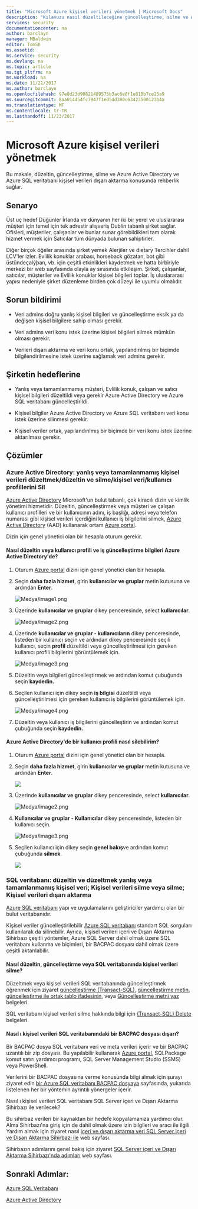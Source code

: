```yaml
---
title: "Microsoft Azure kişisel verileri yönetmek | Microsoft Docs"
description: "Kılavuzu nasıl düzeltileceğine güncelleştirme, silme ve Azure Active Directory ve Azure SQL veritabanı kişisel verileri dışarı aktarma"
services: security
documentationcenter: na
author: barclayn
manager: MBaldwin
editor: TomSh
ms.assetid: 
ms.service: security
ms.devlang: na
ms.topic: article
ms.tgt_pltfrm: na
ms.workload: na
ms.date: 11/21/2017
ms.author: barclayn
ms.openlocfilehash: 97e8d23d90821489575b3ac6e8f1e810b7ce25a9
ms.sourcegitcommit: 8aa014454fc7947f1ed54d380c63423500123b4a
ms.translationtype: MT
ms.contentlocale: tr-TR
ms.lasthandoff: 11/23/2017
---
```

# <a name="manage-personal-data-in-microsoft-azure"></a>Microsoft Azure kişisel verileri yönetmek

Bu makale, düzeltin, güncelleştirme, silme ve Azure Active Directory ve Azure SQL veritabanı kişisel verileri dışarı aktarma konusunda rehberlik sağlar.

## <a name="scenario"></a>Senaryo

Üst uç hedef Düğünler İrlanda ve dünyanın her iki bir yerel ve uluslararası müşteri için temel için tek adrestir alışveriş Dublin tabanlı şirket sağlar. Ofisleri, müşteriler, çalışanlar ve bunlar sunar görebildikleri tam olarak hizmet vermek için Satıcılar tüm dünyada bulunan sahiptirler.

Diğer birçok öğeler arasında şirket yemek Alerjiler ve dietary Tercihler dahil LCV'ler izler. Evlilik konuklar arabası, horseback gözatan, bot gibi üstündeçalýþan, vb. için çeşitli etkinlikleri kaydetmek ve hatta birbiriyle merkezi bir web sayfasında olayla ay sırasında etkileşim. Şirket, çalışanlar, satıcılar, müşteriler ve Evlilik konuklar kişisel bilgileri toplar. İş uluslararası yapısı nedeniyle şirket düzenleme birden çok düzeyi ile uyumlu olmalıdır.

## <a name="problem-statement"></a>Sorun bildirimi

- Veri admins doğru yanlış kişisel bilgileri ve güncelleştirme eksik ya da değişen kişisel bilgilere sahip olması gerekir.

- Veri admins veri konu istek üzerine kişisel bilgileri silmek mümkün olması gerekir.

- Verileri dışarı aktarma ve veri konu ortak, yapılandırılmış bir biçimde bilgilendirilmesine istek üzerine sağlamak veri admins gerekir.

## <a name="company-goals"></a>Şirketin hedeflerine

- Yanlış veya tamamlanmamış müşteri, Evlilik konuk, çalışan ve satıcı kişisel bilgileri düzeltildi veya gerekir Azure Active Directory ve Azure SQL veritabanı güncelleştirildi.

- Kişisel bilgiler Azure Active Directory ve Azure SQL veritabanı veri konu istek üzerine silinmesi gerekir.

- Kişisel veriler ortak, yapılandırılmış bir biçimde bir veri konu istek üzerine aktarılması gerekir.

## <a name="solutions"></a>Çözümler

### <a name="azure-active-directory-rectifycorrect-inaccurate-or-incomplete-personal-data-and-erasedelete-personal-datauser-profiles"></a>Azure Active Directory: yanlış veya tamamlanmamış kişisel verileri düzeltmek/düzeltin ve silme/kişisel veri/kullanıcı profillerini Sil

[Azure Active Directory](https://azure.microsoft.com/services/active-directory/) Microsoft'un bulut tabanlı, çok kiracılı dizin ve kimlik yönetimi hizmetidir.
Düzeltin, güncelleştirmek veya müşteri ve çalışan kullanıcı profilleri ve bir kullanıcının adını, iş başlığı, adresi veya telefon numarası gibi kişisel verileri içerdiğini kullanıcı iş bilgilerini silmek, [Azure Active Directory](https://azure.microsoft.com/services/active-directory/) (AAD) kullanarak ortam [Azure portal](https://portal.azure.com/).

Dizin için genel yönetici olan bir hesapla oturum gerekir.

#### <a name="how-do-i-correct-or-update-user-profile-and-work-information-in-azure-active-directory"></a>Nasıl düzeltin veya kullanıcı profili ve iş güncelleştirme bilgileri Azure Active Directory'de?

1. Oturum [Azure portal](https://portal.azure.com) dizini için genel yönetici olan bir hesapla.

2. Seçin **daha fazla hizmet**, girin **kullanıcılar ve gruplar** metin kutusuna ve ardından **Enter**.

    ![Medya/image1.png](media/manage-personal-data-azure/image001.png)

3. Üzerinde **kullanıcılar ve gruplar** dikey penceresinde, select **kullanıcılar**.

    ![Medya/image2.png](media/manage-personal-data-azure/image003.png)

4. Üzerinde **kullanıcılar ve gruplar - kullanıcıların** dikey penceresinde, listeden bir kullanıcı seçin ve ardından dikey penceresinde seçili kullanıcı, seçin **profil** düzeltildi veya güncelleştirilmesi için gereken kullanıcı profili bilgilerini görüntülemek için.

    ![Medya/image3.png](media/manage-personal-data-azure/image005.png)

5. Düzeltin veya bilgileri güncelleştirmek ve ardından komut çubuğunda seçin **kaydedin.**

6.  Seçilen kullanıcı için dikey seçin **iş bilgisi** düzeltildi veya güncelleştirilmesi için gereken kullanıcı iş bilgilerini görüntülemek için.

    ![Medya/image4.png](media/manage-personal-data-azure/image007.png)

7. Düzeltin veya kullanıcı iş bilgilerini güncelleştirin ve ardından komut çubuğunda seçin **kaydedin.**

#### <a name="how-do-i-delete-a-user-profile-in-azure-active-directory"></a>Azure Active Directory'de bir kullanıcı profili nasıl silebilirim?

1. Oturum [Azure portal](https://portal.azure.com) dizini için genel yönetici olan bir hesapla.

2. Seçin **daha fazla hizmet**, girin **kullanıcılar ve gruplar** metin kutusuna ve ardından **Enter**.

    ![](media/manage-personal-data-azure/image001.png)

3. Üzerinde **kullanıcılar ve gruplar** dikey penceresinde, select **kullanıcılar**.

    ![Medya/image2.png](media/manage-personal-data-azure/image003.png)

4. **Kullanıcılar ve gruplar - Kullanıcılar** dikey penceresinde, listeden bir kullanıcı seçin.

    ![Medya/image3.png](media/manage-personal-data-azure/image007.png)

5. Seçilen kullanıcı için dikey seçin **genel bakış**ve ardından komut çubuğunda **silmek**.

    ![](media/manage-personal-data-azure/image013.png)

### <a name="sql-database-rectifycorrect-inaccurate-or-incomplete-personal-data-erasedelete-personal-data-export-personal-data"></a>SQL veritabanı: düzeltin ve düzeltmek yanlış veya tamamlanmamış kişisel veri; Kişisel verileri silme veya silme; Kişisel verileri dışarı aktarma 

[Azure SQL veritabanı](https://azure.microsoft.com/services/sql-database/?v=16.50) yapı ve uygulamalarını geliştiriciler yardımcı olan bir bulut veritabanıdır.

Kişisel veriler güncelleştirilebilir [Azure SQL veritabanı](https://azure.microsoft.com/services/sql-database/?v=16.50) standart SQL sorguları kullanılarak da silinebilir. Ayrıca, kişisel verileri içeri ve Dışarı Aktarma Sihirbazı çeşitli yöntemler, Azure SQL Server dahil olmak üzere SQL veritabanı kullanma ve biçimleri, bir BACPAC dosyası dahil olmak üzere çeşitli aktarılabilir.

#### <a name="how-do-i-correct-update-or-erase-personal-data-in-sql-database"></a>Nasıl düzeltin, güncelleştirme veya SQL veritabanında kişisel verileri silme?

Düzeltmek veya kişisel verileri SQL veritabanında güncelleştirmek öğrenmek için ziyaret [güncelleştirme (Transact-SQL)](https://docs.microsoft.com/sql/t-sql/queries/update-transact-sql), [güncelleştirme metin](https://docs.microsoft.com/sql/t-sql/queries/updatetext-transact-sql), [güncelleştirme ile ortak tablo ifadesinin](https://docs.microsoft.com/sql/t-sql/queries/with-common-table-expression-transact-sql), veya [Güncelleştirme metni yaz](https://docs.microsoft.com/sql/t-sql/queries/writetext-transact-sql) belgeleri.

SQL veritabanı kişisel verileri silme hakkında bilgi için [(Transact-SQL) Delete](https://docs.microsoft.com/sql/t-sql/statements/delete-transact-sql) belgeleri.

#### <a name="how-do-i-export-personal-data-to-a-bacpac-file-in-sql-database"></a>Nasıl ı kişisel verileri SQL veritabanındaki bir BACPAC dosyası dışarı?

Bir BACPAC dosya SQL veritabanı veri ve meta verileri içerir ve bir BACPAC uzantılı bir zip dosyası. Bu yapılabilir kullanarak [Azure portal](https://portal.azure.com/), SQLPackage komut satırı yardımcı programı, SQL Server Management Studio (SSMS) veya PowerShell.

Verilerini bir BACPAC dosyasına verme konusunda bilgi almak için şurayı ziyaret edin [bir Azure SQL veritabanı BACPAC dosyaya](https://docs.microsoft.com/azure/sql-database/sql-database-export) sayfasında, yukarıda listelenen her bir yöntemin ayrıntılı yönergeler içerir.

Nasıl ı kişisel verileri SQL veritabanı SQL Server içeri ve Dışarı Aktarma Sihirbazı ile verilecek?

Bu sihirbaz verileri bir kaynaktan bir hedefe kopyalamanıza yardımcı olur. Alma Sihirbazı'na giriş için de dahil olmak üzere izin bilgileri ve aracı ile ilgili Yardım almak için ziyaret nasıl [içeri ve dışarı aktarma veri SQL Server içeri ve Dışarı Aktarma Sihirbazı ile](https://docs.microsoft.com/sql/integration-services/import-export-data/import-and-export-data-with-the-sql-server-import-and-export-wizard) web sayfası.

Sihirbazın adımlarını genel bakış için ziyaret [SQL Server içeri ve Dışarı Aktarma Sihirbazı'nda adımları](https://docs.microsoft.com/sql/integration-services/import-export-data/steps-in-the-sql-server-import-and-export-wizard) web sayfası.

## <a name="next-steps"></a>Sonraki Adımlar:

[Azure SQL Veritabanı](https://azure.microsoft.com/services/sql-database/?v=16.50) 

[Azure Active Directory](https://azure.microsoft.com/services/active-directory/)

